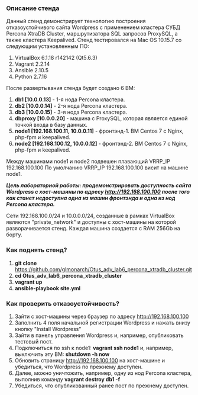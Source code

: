 ### Описание стенда

Данный стенд демонстрирует технологию построения отказоустойчивого сайта Wordpress с применением кластера СУБД Percona XtraDB Cluster, маршрутизатора SQL запросов ProxySQL, а также кластера Keepalived. Стенд тестировался на Mac OS 10.15.7 со следующим установленным ПО:

1. VirtualBox 6.1.18 r142142 (Qt5.6.3)
2. Vagrant 2.2.14
3. Ansible 2.10.5
4. Python 2.7.16

После развертывания стенда будет создано 6 ВМ:

1. **db1 [10.0.0.13]** - 1-я нода Percona кластера. 
2. **db2 [10.0.0.14]** - 2-я нода Percona кластера. 
3. **db3 [10.0.0.15]** - 3-я нода Percona кластера.
4. **dbproxy [10.0.0.20]** - машина с ProxySQL, которая является единой точкой входа в базу данных.
5. **node1 [192.168.100.11, 10.0.0.11]** - фронтэнд-1. ВМ Centos 7 с Nginx, php-fpm и keepalived. 
6. **node2 [192.168.100.12, 10.0.0.12]** - фронтэнд-2. ВМ Centos 7 с Nginx, php-fpm и keepalived.

Между машинами node1 и node2 подвешен плавающий VRRP_IP 192.168.100.100 По умолчанию VRRP_IP 192.168.100.100 висит на машине node1.


***Цель лабораторной работы: продемонстрировать доступность сайта Wordpress с хост-машины по адресу http://192.168.100.100 после того как станет недоступна одна из машин фронтэнда и одна из нод Percona кластера.***



Сети 192.168.100.0/24 и 10.0.0.0/24, созданные в рамках VirtualBox являются "private_network" и доступны с хост-машины на которой разворачивается стенд. Каждая машина создается с RAM 256Gb на борту.

### Как поднять стенд?

1. **git clone** https://github.com/glmonarch/Otus_adv_lab6_percona_xtradb_cluster.git
2. **cd Otus_adv_lab6_percona_xtradb_cluster**
3. **vagrant up**
4. **ansible-playbook site.yml**

### Как проверить отказоустойчивость?
1. Зайти с хост-машины через браузер по адресу http://192.168.100.100
2. Заполнить 4 поля начальной регистрации Wordpress и нажать внизу кнопку "Install Wordpress"
3. Зайти в панель управления Wordpress и, например, опубликовать тестовый пост.
4. Подключиться по ssh к node1: **vagrant ssh node1** и, например, выключить эту ВМ: **shutdown -h now**
5. Обновить страницу http://192.168.100.100 на хост-машине и убедиться, что Wordpress по прежнему доступен.
6. Далее, можно уничтожить, например, одну из нод Percona кластера, выполнив команду **vagrant destroy db1 -f**
7. Убедиться, что опубликованный ранее пост по прежнему доступен.
